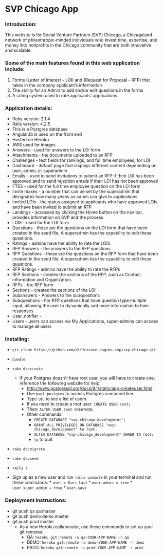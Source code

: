 # SVP Chicago App

### Introduction:

This website is for Social Venture Partners (SVP) Chicago, a Chicagoland network of philanthropic-minded individuals who invest time, expertise, and money into nonprofits in the Chicago community that are both innovative and scalable.

### Some of the main features found in this web application include:

1.  Forms (Letter of Interest - LOI) and (Request for Proposal - RFP) that takes in the company applicant’s information
2.  The ability for an Admin to add and/or edit questions in the forms
3.  A rating system used to rate applicants’ applications

### Application details:

* Ruby version: 2.1.4
* Rails version: 4.2.5
* This is a Postgres database
* AngularJS is used on the front end
* Hosted on Heroku
* AWS used for images
* Answers - used for answers to the LOI form
* Attachments - the documents uploaded to an RFP
* Challenges - text fields for rankings, and full time employees, for LOI
* Dashboard - default page that displays different content depeneding on user, admin, or superadmin
* Emails - used to send invitations to submit an RFP if their LOI has been approved and to send rejection emails if their LOI has not been approved
* FTES - used for the full time employee question on the LOI form
* Invite maxes - a number that can be set by the superadmin that designates how many yeses an admin can give to applications
* Invited LOIs - the status assigned to applicants who have approved LOIs and have been invited to submit an RFP
* Landings - accessed by clicking the Home button on the nav bar, provides information on SVP and the process.
* LOIS - used for the LOI form
* Questions - these are the questions on the LOI form that have been created in the seed file. A superadmin has the capability to edit these questions.
* Ratings - admins have the ability to rate the LOIS
* RFP Answers - the answers to the RFP questions
* RFP Questions - these are the questions on the RFP form that have been created in the seed file. A superadmin has the capability to edit these questions. 
* RFP Ratings - admins have the ability to rate the RFPs
* RFP Sections - creates the sections of the RFP, such as Contact Information and Organization.
* RFPs - the RFP form
* Sections - creates the sections of the LOI
* Subanswers - Answers to the subquestions
* Subquestions - For RFP questions that have question type multiple input, allowing the user to dynamically add more information to their responses
* User_notifier - 
* Users - users can access via My Applications, super-admins can access to manage all users


### Installing:

* `git clone https://github.com/difference-engine-svp/svp-chicago.git`
* `bundle`
* `rake db:create`
   * If your Postgres doesn't have root user, you will have to create one; reference the following website for help:
       * http://www.postgresql.org/docs/9.1/static/app-createuser.html
       * Use `psql postgres` to access Postgres command line.
       * Type `\du` to see a list of users.
       * If you need to create a root user: `CREATE USER root;`
       * Then: `ALTER USER root CREATEDB;`
       * Other commands:
           * `CREATE DATABASE "svp-chicago_development";`
           * `GRANT ALL PRIVILEGES ON DATABASE "svp-chicago_development" to root;`
           * `ALTER DATABASE "svp-chicago_development" OWNER TO root;`
           * `\q` to quit.
* `rake db:migrate`
* `rake db:seed`
* `rails s`

* Sign up as a new user and run `rails console` in your terminal and run these commands:
       * `user = User.last`
       * `user.admin = true`
       * `user.super_admin = true`
       * `user.save`

### Deployment instructions:

* git push qa qa:master
* git push demo demo:master
* git push prod master
   * As a new Heroku collaborator, use these commands to set up your git remotes:
       * QA: `heroku git:remote -a qa-YOUR-APP-NAME -r qa`
       * DEMO: `heroku git:remote -a demo-YOUR-APP-NAME -r demo`
       * PROD: `heroku git:remote -a prod-YOUR-APP-NAME -r prod`
